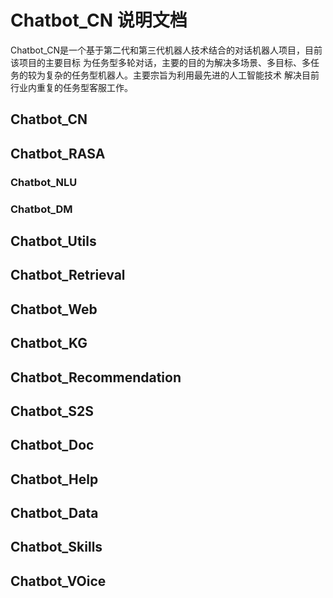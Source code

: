 # Chatbot_CN 说明文档

Chatbot_CN是一个基于第二代和第三代机器人技术结合的对话机器人项目，目前该项目的主要目标
为任务型多轮对话，主要的目的为解决多场景、多目标、多任务的较为复杂的任务型机器人。主要宗旨为利用最先进的人工智能技术
解决目前行业内重复的任务型客服工作。

## Chatbot_CN

## Chatbot_RASA

### Chatbot_NLU

### Chatbot_DM

## Chatbot_Utils

## Chatbot_Retrieval

## Chatbot_Web

## Chatbot_KG

## Chatbot_Recommendation

## Chatbot_S2S

## Chatbot_Doc

## Chatbot_Help

## Chatbot_Data

## Chatbot_Skills

## Chatbot_VOice
